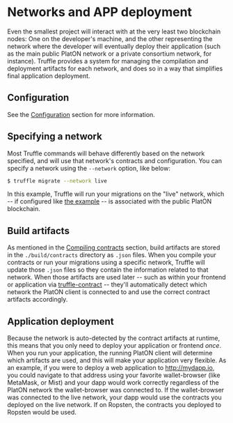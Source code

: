 # Networks and APP deployment

Even the smallest project will interact with at the very least two blockchain nodes: One on the developer's machine, and the other representing the network where the developer will eventually deploy their application (such as the main public PlatON network or a private consortium network, for instance). Truffle provides a system for managing the compilation and deployment artifacts for each network, and does so in a way that simplifies final application deployment.

## Configuration

See the [Configuration](https://learnblockchain.cn/docs/truffle/reference/configuration.html#networks) section for more information.

## Specifying a network

Most Truffle commands will behave differently based on the network specified, and will use that network's contracts and configuration. You can specify a network using the `--network` option, like below:

```bash
$ truffle migrate --network live
```

In this example, Truffle will run your migrations on the "live" network, which -- if configured like [the example](/docs/truffle/reference/configuration#networks) -- is associated with the public PlatON blockchain.

## Build artifacts

As mentioned in the [Compiling contracts](https://learnblockchain.cn/docs/truffle/getting-started/compiling-contracts.html) section, build artifacts are stored in the `./build/contracts` directory as `.json` files. When you compile your contracts or run your migrations using a specific network, Truffle will update those `.json` files so they contain the information related to that network. When those artifacts are used later -- such as within your frontend or application via [truffle-contract](https://github.com/trufflesuite/truffle/tree/master/packages/truffle-contract) -- they'll automatically detect which network the PlatON client is connected to and use the correct contract artifacts accordingly.

## Application deployment

Because the network is auto-detected by the contract artifacts at runtime, this means that you only need to deploy your application or frontend *once*. When you run your application, the running PlatON client will determine which artifacts are used, and this will make your application very flexible. As an example, if you were to deploy a web application to http://mydapp.io, you could navigate to that address using your favorite wallet-browser (like MetaMask, or Mist) and your dapp would work correctly regardless of the PlatON network the wallet-browser was connected to. If the wallet-browser was connected to the live network, your dapp would use the contracts you deployed on the live network. If on Ropsten, the contracts you deployed to Ropsten would be used.
